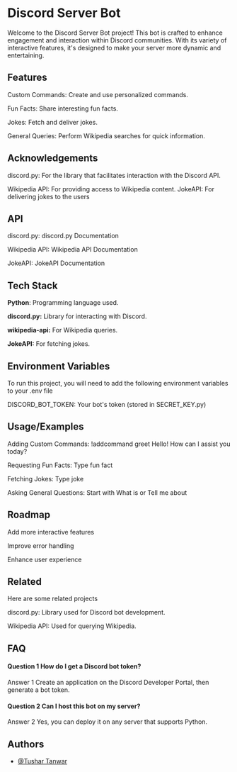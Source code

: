 
# Discord Server Bot

Welcome to the Discord Server Bot project! This bot is crafted to enhance engagement and interaction within Discord communities. With its variety of interactive features, it's designed to make your server more dynamic and entertaining.


## Features

Custom Commands: Create and use personalized commands.

Fun Facts: Share interesting fun facts.

Jokes: Fetch and deliver jokes.

General Queries: Perform Wikipedia searches for quick information.

## Acknowledgements

discord.py: For the library that facilitates interaction with the Discord API.

Wikipedia API: For providing access to Wikipedia content.
JokeAPI: For delivering jokes to the users

## API 



discord.py: discord.py Documentation

Wikipedia API: Wikipedia API Documentation

JokeAPI: JokeAPI Documentation


## Tech Stack

**Python**: Programming language used.

**discord.py:** Library for interacting with Discord.

**wikipedia-api:** For Wikipedia queries.

**JokeAPI:** For fetching jokes.


## Environment Variables

To run this project, you will need to add the following environment variables to your .env file

DISCORD_BOT_TOKEN: Your bot's token (stored in SECRET_KEY.py)



## Usage/Examples

Adding Custom Commands: !addcommand greet Hello! How can I assist you today?

Requesting Fun Facts: Type fun fact

Fetching Jokes: Type joke

Asking General Questions: Start with What is or Tell me about


## Roadmap

Add more interactive features

Improve error handling

Enhance user experience

## Related

Here are some related projects

discord.py: Library used for Discord bot development.

Wikipedia API: Used for querying Wikipedia.

## FAQ

#### Question 1  How do I get a Discord bot token?

Answer 1 Create an application on the Discord Developer Portal, then generate a bot token.

#### Question 2 Can I host this bot on my server?

Answer 2 Yes, you can deploy it on any server that supports Python.


## Authors

- [@Tushar Tanwar](https://www.github.com/TRrajputDEV)

